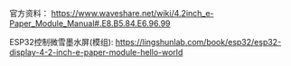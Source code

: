 官方资料：
https://www.waveshare.net/wiki/4.2inch_e-Paper_Module_Manual#.E8.B5.84.E6.96.99


ESP32控制微雪墨水屏(模组):
https://lingshunlab.com/book/esp32/esp32-display-4-2-inch-e-paper-module-hello-world
